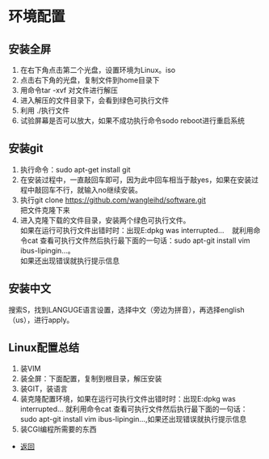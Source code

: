 # 环境配置

## 安装全屏

1. 在右下角点击第二个光盘，设置环境为Linux。iso
2. 点击右下角的光盘，复制文件到home目录下
3. 用命令tar -xvf 对文件进行解压
4. 进入解压的文件目录下，会看到绿色可执行文件
5. 利用 ./执行文件
6. 试验屏幕是否可以放大，如果不成功执行命令sodo reboot进行重启系统

## 安装git

1. 执行命令：sudo apt-get install git
2. 在安装过程中，一直敲回车即可，因为此中回车相当于敲yes，如果在安装过程中敲回车不行，就输入no继续安装。
3. 执行git clone https://github.com/wangleihd/software.git          
    把文件克隆下来
4. 进入克隆下载的文件目录，安装两个绿色可执行文件。                     
    如果在运行可执行文件出错时时：出现E:dpkg was interrupted…
    就利用命令cat 查看可执行文件然后执行最下面的一句话：sudo apt-git install vim ibus-lipingin…。               
    如果还出现错误就执行提示信息

## 安装中文

搜索S，找到LANGUGE语言设置，选择中文（旁边为拼音），再选择english（us），进行apply。

## Linux配置总结
1. 装VIM
2. 装全屏：下面配置，复制到根目录，解压安装
3. 装GIT，装语言
4. 装克隆配置环境，如果在运行可执行文件出错时时：出现E:dpkg was interrupted…
    就利用命令cat 查看可执行文件然后执行最下面的一句话：sudo apt-git install vim ibus-lipingin…,如果还出现错误就执行提示信息
5.	装CGI编程所需要的东西

* [返回](../README.md)
